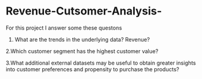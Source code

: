 # Revenue-Cutsomer-Analysis-
For this project I answer some these questons

1. What are the trends in the underlying data? Revenue?

2.Which customer segment has the highest customer value?

3.What additional external datasets may be useful to obtain greater insights into customer preferences and propensity to purchase the products?
